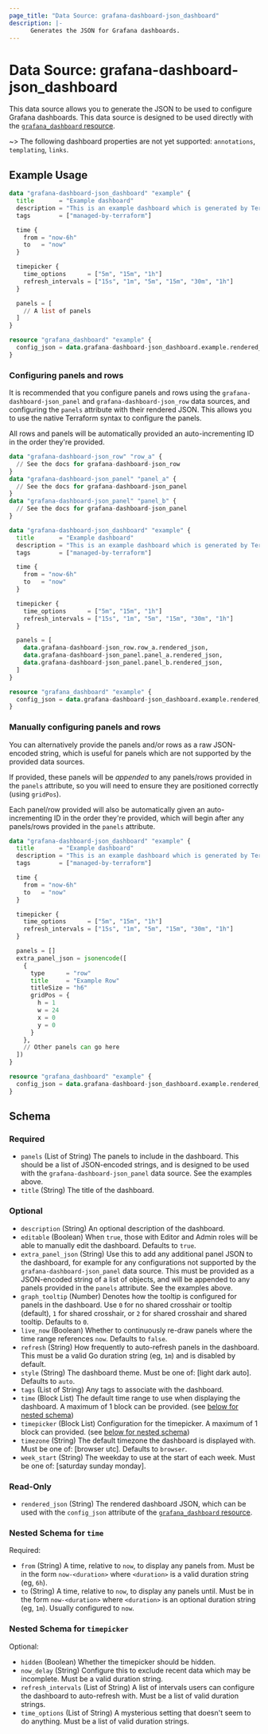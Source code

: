 ```yaml
---
page_title: "Data Source: grafana-dashboard-json_dashboard"
description: |-
      Generates the JSON for Grafana dashboards.
---
```


# Data Source: grafana-dashboard-json_dashboard

This data source allows you to generate the JSON to be used to configure Grafana dashboards. This data source is
designed to be used directly with
the [`grafana_dashboard` resource](https://registry.terraform.io/providers/grafana/grafana/latest/docs/resources/dashboard).

~> The following dashboard properties are not yet supported: `annotations`, `templating`, `links`.

## Example Usage

```terraform
data "grafana-dashboard-json_dashboard" "example" {
  title       = "Example dashboard"
  description = "This is an example dashboard which is generated by Terraform."
  tags        = ["managed-by-terraform"]

  time {
    from = "now-6h"
    to   = "now"
  }

  timepicker {
    time_options      = ["5m", "15m", "1h"]
    refresh_intervals = ["15s", "1m", "5m", "15m", "30m", "1h"]
  }

  panels = [
    // A list of panels
  ]
}

resource "grafana_dashboard" "example" {
  config_json = data.grafana-dashboard-json_dashboard.example.rendered_json
}
```

### Configuring panels and rows

It is recommended that you configure panels and rows using the `grafana-dashboard-json_panel`
and `grafana-dashboard-json_row` data sources, and configuring the `panels` attribute with their rendered JSON. This
allows you to use the native Terraform syntax to configure the panels.

All rows and panels will be automatically provided an auto-incrementing ID in the order they're provided.

```terraform
data "grafana-dashboard-json_row" "row_a" {
  // See the docs for grafana-dashboard-json_row
}
data "grafana-dashboard-json_panel" "panel_a" {
  // See the docs for grafana-dashboard-json_panel
}
data "grafana-dashboard-json_panel" "panel_b" {
  // See the docs for grafana-dashboard-json_panel
}

data "grafana-dashboard-json_dashboard" "example" {
  title       = "Example dashboard"
  description = "This is an example dashboard which is generated by Terraform."
  tags        = ["managed-by-terraform"]

  time {
    from = "now-6h"
    to   = "now"
  }

  timepicker {
    time_options      = ["5m", "15m", "1h"]
    refresh_intervals = ["15s", "1m", "5m", "15m", "30m", "1h"]
  }

  panels = [
    data.grafana-dashboard-json_row.row_a.rendered_json,
    data.grafana-dashboard-json_panel.panel_a.rendered_json,
    data.grafana-dashboard-json_panel.panel_b.rendered_json,
  ]
}

resource "grafana_dashboard" "example" {
  config_json = data.grafana-dashboard-json_dashboard.example.rendered_json
}
```

### Manually configuring panels and rows

You can alternatively provide the panels and/or rows as a raw JSON-encoded string, which is useful for panels which are
not supported by the provided data sources.

If provided, these panels will be _appended_ to any panels/rows provided in the `panels` attribute, so you will need to
ensure they are positioned correctly (using `gridPos`).

Each panel/row provided will also be automatically given an auto-incrementing ID in the order they're provided, which
will begin after any panels/rows provided in the `panels` attribute.

```terraform
data "grafana-dashboard-json_dashboard" "example" {
  title       = "Example dashboard"
  description = "This is an example dashboard which is generated by Terraform."
  tags        = ["managed-by-terraform"]

  time {
    from = "now-6h"
    to   = "now"
  }

  timepicker {
    time_options      = ["5m", "15m", "1h"]
    refresh_intervals = ["15s", "1m", "5m", "15m", "30m", "1h"]
  }

  panels = []
  extra_panel_json = jsonencode([
    {
      type      = "row"
      title     = "Example Row"
      titleSize = "h6"
      gridPos = {
        h = 1
        w = 24
        x = 0
        y = 0
      }
    },
    // Other panels can go here
  ])
}

resource "grafana_dashboard" "example" {
  config_json = data.grafana-dashboard-json_dashboard.example.rendered_json
}
```

<!-- schema generated by tfplugindocs -->
## Schema

### Required

- `panels` (List of String) The panels to include in the dashboard. This should be a list of JSON-encoded strings, and is designed to be used with the `grafana-dashboard-json_panel` data source. See the examples above.
- `title` (String) The title of the dashboard.

### Optional

- `description` (String) An optional description of the dashboard.
- `editable` (Boolean) When `true`, those with Editor and Admin roles will be able to manually edit the dashboard. Defaults to `true`.
- `extra_panel_json` (String) Use this to add any additional panel JSON to the dashboard, for example for any configurations not supported by the `grafana-dashboard-json_panel` data source. This must be provided as a JSON-encoded string of a list of objects, and will be appended to any panels provided in the `panels` attribute. See the examples above.
- `graph_tooltip` (Number) Denotes how the tooltip is configured for panels in the dashboard. Use `0` for no shared crosshair or tooltip (default), `1` for shared crosshair, or `2` for shared crosshair and shared tooltip. Defaults to `0`.
- `live_now` (Boolean) Whether to continuously re-draw panels where the time range references `now`. Defaults to `false`.
- `refresh` (String) How frequently to auto-refresh panels in the dashboard. This must be a valid Go duration string (eg, `1m`) and is disabled by default.
- `style` (String) The dashboard theme. Must be one of: [light dark auto]. Defaults to `auto`.
- `tags` (List of String) Any tags to associate with the dashboard.
- `time` (Block List) The default time range to use when displaying the dashboard. A maximum of 1 block can be provided. (see [below for nested schema](#nestedblock--time))
- `timepicker` (Block List) Configuration for the timepicker. A maximum of 1 block can provided. (see [below for nested schema](#nestedblock--timepicker))
- `timezone` (String) The default timezone the dashboard is displayed with. Must be one of: [browser utc]. Defaults to `browser`.
- `week_start` (String) The weekday to use at the start of each week. Must be one of: [saturday sunday monday].

### Read-Only

- `rendered_json` (String) The rendered dashboard JSON, which can be used with the `config_json` attribute of the [`grafana_dashboard` resource](https://registry.terraform.io/providers/grafana/grafana/latest/docs/resources/dashboard).

<a id="nestedblock--time"></a>
### Nested Schema for `time`

Required:

- `from` (String) A time, relative to `now`, to display any panels from. Must be in the form `now-<duration>` where `<duration>` is a valid duration string (eg, `6h`).
- `to` (String) A time, relative to `now`, to display any panels until. Must be in the form `now-<duration>` where `<duration>` is an optional duration string (eg, `1m`). Usually configured to `now`.


<a id="nestedblock--timepicker"></a>
### Nested Schema for `timepicker`

Optional:

- `hidden` (Boolean) Whether the timepicker should be hidden.
- `now_delay` (String) Configure this to exclude recent data which may be incomplete. Must be a valid duration string.
- `refresh_intervals` (List of String) A list of intervals users can configure the dashboard to auto-refresh with. Must be a list of valid duration strings.
- `time_options` (List of String) A mysterious setting that doesn't seem to do anything. Must be a list of valid duration strings.
